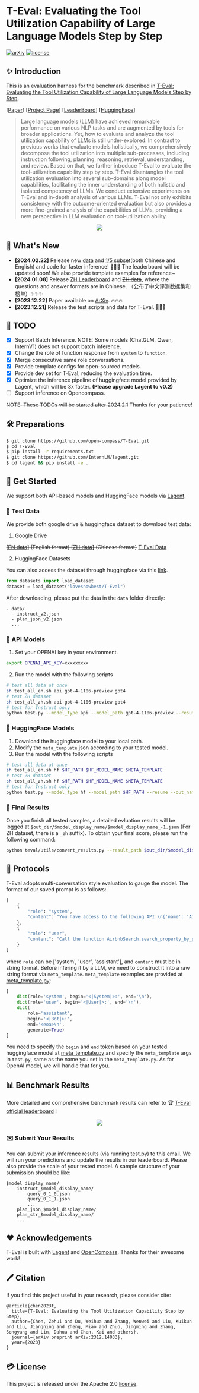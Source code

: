 # T-Eval: Evaluating the Tool Utilization Capability of Large Language Models Step by Step

[![arXiv](https://img.shields.io/badge/arXiv-2312.14033-b31b1b.svg)](https://arxiv.org/abs/2312.14033)
[![license](https://img.shields.io/github/license/InternLM/opencompass.svg)](./LICENSE)

## ✨ Introduction

This is an evaluation harness for the benchmark described in [T-Eval: Evaluating the Tool Utilization Capability of Large Language Models Step by Step](https://arxiv.org/abs/2312.14033).

[[Paper](https://arxiv.org/abs/2312.14033)]
[[Project Page](https://open-compass.github.io/T-Eval/)]
[[LeaderBoard](https://open-compass.github.io/T-Eval/leaderboard.html)]
[[HuggingFace](https://huggingface.co/datasets/lovesnowbest/T-Eval)]

> Large language models (LLM) have achieved remarkable performance on various NLP tasks and are augmented by tools for broader applications. Yet, how to evaluate and analyze the tool utilization capability of LLMs is still under-explored. In contrast to previous works that evaluate models holistically, we comprehensively decompose the tool utilization into multiple sub-processes, including instruction following, planning, reasoning, retrieval, understanding, and review. Based on that, we further introduce T-Eval to evaluate the tool-utilization capability step by step. T-Eval disentangles the tool utilization evaluation into several sub-domains along model capabilities, facilitating the inner understanding of both holistic and isolated competency of LLMs. We conduct extensive experiments on T-Eval and in-depth analysis of various LLMs. T-Eval not only exhibits consistency with the outcome-oriented evaluation but also provides a more fine-grained analysis of the capabilities of LLMs, providing a new perspective in LLM evaluation on tool-utilization ability.

<div>
<center>
<img src="figs/teaser.png">
</div>

## 🚀 What's New

- **[2024.02.22]** Release new [data](https://drive.google.com/file/d/1AqFOV7mVnVMy7gr3DyryHtIAPVarIITw/view?usp=sharing) and [1/5 subset](https://drive.google.com/file/d/1DgCMjquEIJ2v14Xu6uB6w3UEzaYXZbUL/view?usp=sharing)(both Chinese and English) and code for faster inference! 🚀🚀🚀 The leaderboard will be updated soon! We also provide template examples for reference~
- **[2024.01.08]** Release [ZH Leaderboard](https://open-compass.github.io/T-Eval/leaderboard_zh.html) and ~~[ZH data](https://drive.google.com/file/d/1z25duwZAnBrPN5jYu9-8RMvfqnwPByKV/view?usp=sharing)~~, where the questions and answer formats are in Chinese. （公布了中文评测数据集和榜单）✨✨✨
- **[2023.12.22]** Paper available on [ArXiv](https://arxiv.org/abs/2312.14033). 🔥🔥🔥
- **[2023.12.21]** Release the test scripts and data for T-Eval. 🎉🎉🎉

## 🧾 TODO

- [x] Support Batch Inference. NOTE: Some models (ChatGLM, Qwen, InternV1) does not support batch inference.
- [x] Change the role of function response from `system` to `function`.
- [x] Merge consecutive same role conversations.
- [x] Provide template configs for open-sourced models.
- [x] Provide dev set for T-Eval, reducing the evaluation time.
- [x] Optimize the inference pipeline of huggingface model provided by Lagent, which will be 3x faster. **(Please upgrade Lagent to v0.2)**
- [ ] Support inference on Opencompass.

~~NOTE: These TODOs will be started after 2024.2.1~~ Thanks for your patience!

## 🛠️ Preparations

```bash
$ git clone https://github.com/open-compass/T-Eval.git
$ cd T-Eval
$ pip install -r requirements.txt
$ git clone https://github.com/InternLM/lagent.git
$ cd lagent && pip install -e .
```

##  🛫️ Get Started

We support both API-based models and HuggingFace models via [Lagent](https://github.com/InternLM/lagent).

### 💾 Test Data

We provide both google drive & huggingface dataset to download test data:

1. Google Drive

~~[[EN data](https://drive.google.com/file/d/1ebR6WCCbS9-u2x7mWpWy8wV_Gb6ltgpi/view?usp=sharing)] (English format) [[ZH data](https://drive.google.com/file/d/1z25duwZAnBrPN5jYu9-8RMvfqnwPByKV/view?usp=sharing)] (Chinese format)~~
[T-Eval Data](https://drive.google.com/file/d/1nQ0pn26qd0FGU8UkfSTxNdu6uWI0QXTY/view?usp=sharing)

2. HuggingFace Datasets

You can also access the dataset through huggingface via this [link](https://huggingface.co/datasets/lovesnowbest/T-Eval).

```python
from datasets import load_dataset
dataset = load_dataset("lovesnowbest/T-Eval")
```

After downloading, please put the data in the `data` folder directly:
```
- data/
  - instruct_v2.json
  - plan_json_v2.json
  ...
```

### 🤖 API Models

1. Set your OPENAI key in your environment.
```bash
export OPENAI_API_KEY=xxxxxxxxx
```
2. Run the model with the following scripts
```bash
# test all data at once
sh test_all_en.sh api gpt-4-1106-preview gpt4
# test ZH dataset
sh test_all_zh.sh api gpt-4-1106-preview gpt4
# test for Instruct only
python test.py --model_type api --model_path gpt-4-1106-preview --resume --out_name instruct_gpt4.json --out_dir work_dirs/gpt4/ --dataset_path data/instruct_v2.json --eval instruct --prompt_type json
```

### 🤗 HuggingFace Models

1. Download the huggingface model to your local path.
2. Modify the `meta_template` json according to your tested model.
3. Run the model with the following scripts
```bash
# test all data at once
sh test_all_en.sh hf $HF_PATH $HF_MODEL_NAME $META_TEMPLATE
# test ZH dataset
sh test_all_zh.sh hf $HF_PATH $HF_MODEL_NAME $META_TEMPLATE
# test for Instruct only
python test.py --model_type hf --model_path $HF_PATH --resume --out_name instruct_$HF_MODEL_NAME.json --out_dir data/work_dirs/ --dataset_path data/instruct_v1.json --eval instruct --prompt_type json --model_display_name $HF_MODEL_NAME --meta_template $META_TEMPLATE
```

### 💫 Final Results
Once you finish all tested samples, a detailed evluation results will be logged at `$out_dir/$model_display_name/$model_display_name_-1.json` (For ZH dataset, there is a `_zh` suffix). To obtain your final score, please run the following command:
```bash
python teval/utils/convert_results.py --result_path $out_dir/$model_display_name/$model_display_name_-1.json
```

## 🔌 Protocols

T-Eval adopts multi-conversation style evaluation to gauge the model. The format of our saved prompt is as follows:
```python
[
    {
        "role": "system",
        "content": "You have access to the following API:\n{'name': 'AirbnbSearch.search_property_by_place', 'description': 'This function takes various parameters to search properties on Airbnb.', 'required_parameters': [{'name': 'place', 'type': 'STRING', 'description': 'The name of the destination.'}], 'optional_parameters': [], 'return_data': [{'name': 'property', 'description': 'a list of at most 3 properties, containing id, name, and address.'}]}\nPlease generate the response in the following format:\ngoal: goal to call this action\n\nname: api name to call\n\nargs: JSON format api args in ONLY one line\n"
    },
    {
        "role": "user",
        "content": "Call the function AirbnbSearch.search_property_by_place with the parameter as follows: 'place' is 'Berlin'."
    }
]
```
where `role` can be ['system', 'user', 'assistant'], and `content` must be in string format. Before infering it by a LLM, we need to construct it into a raw string format via `meta_template`. `meta_template` examples are provided at [meta_template.py](teval/utils/meta_template.py):
```python
[
    dict(role='system', begin='<|System|>:', end='\n'),
    dict(role='user', begin='<|User|>:', end='\n'),
    dict(
        role='assistant',
        begin='<|Bot|>:',
        end='<eoa>\n',
        generate=True)
]
```
You need to specify the `begin` and `end` token based on your tested huggingface model at [meta_template.py](teval/utils/meta_template.py) and specify the `meta_template` args in `test.py`, same as the name you set in the `meta_template.py`. As for OpenAI model, we will handle that for you.


## 📊 Benchmark Results

More detailed and comprehensive benchmark results can refer to 🏆 [T-Eval official leaderboard](https://open-compass.github.io/T-Eval/leaderboard.html) !

<div>
<center>
<img src="figs/teval_results.png">
</div>

### ✉️ Submit Your Results

You can submit your inference results (via running test.py) to this [email](lovesnow@mail.ustc.edu.cn). We will run your predictions and update the results in our leaderboard. Please also provide the scale of your tested model. A sample structure of your submission should be like:
```
$model_display_name/
    instruct_$model_display_name/
        query_0_1_0.json
        query_0_1_1.json
        ...
    plan_json_$model_display_name/
    plan_str_$model_display_name/
    ...
```

## ❤️ Acknowledgements

T-Eval is built with [Lagent](https://github.com/InternLM/lagent) and [OpenCompass](https://github.com/open-compass/opencompass). Thanks for their awesome work!

## 🖊️ Citation

If you find this project useful in your research, please consider cite:
```
@article{chen2023t,
  title={T-Eval: Evaluating the Tool Utilization Capability Step by Step},
  author={Chen, Zehui and Du, Weihua and Zhang, Wenwei and Liu, Kuikun and Liu, Jiangning and Zheng, Miao and Zhuo, Jingming and Zhang, Songyang and Lin, Dahua and Chen, Kai and others},
  journal={arXiv preprint arXiv:2312.14033},
  year={2023}
}
```

## 💳 License

This project is released under the Apache 2.0 [license](./LICENSE).
